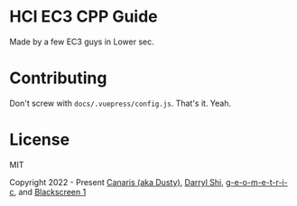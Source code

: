 # HCI EC3 CPP Guide

Made by a few EC3 guys in Lower sec.

# Contributing

Don't screw with `docs/.vuepress/config.js`. That's it. Yeah.

# License

MIT

Copyright 2022 - Present [Canaris (aka Dusty)](https://github.com/DET171), [Darryl Shi](https://github.com/Darryl-Shi), [g-e-o-m-e-t-r-i-c](https://github.com/g-e-o-m-e-t-r-i-c), and [Blackscreen 1](https://github.com/blackscreen1-dl)
